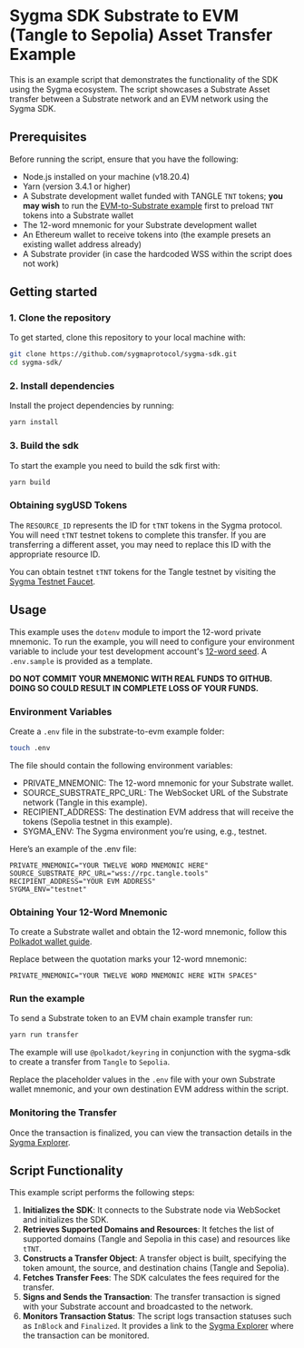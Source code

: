 # Sygma SDK Substrate to EVM (Tangle to Sepolia) Asset Transfer Example

This is an example script that demonstrates the functionality of the SDK using the Sygma ecosystem. The script showcases a Substrate Asset transfer between a Substrate network and an EVM network using the Sygma SDK.

## Prerequisites

Before running the script, ensure that you have the following:

- Node.js installed on your machine (v18.20.4)
- Yarn (version 3.4.1 or higher)
- A Substrate development wallet funded with TANGLE `TNT` tokens; **you may wish** to run the [EVM-to-Substrate example](https://github.com/sygmaprotocol/sygma-sdk/tree/main/examples/evm-to-substrate-fungible-transfer/) first to preload `TNT` tokens into a Substrate wallet
- The 12-word mnemonic for your Substrate development wallet
- An Ethereum wallet to receive tokens into (the example presets an existing wallet address already)
- A Substrate provider (in case the hardcoded WSS within the script does not work)

## Getting started

### 1. Clone the repository

To get started, clone this repository to your local machine with:

```bash
git clone https://github.com/sygmaprotocol/sygma-sdk.git
cd sygma-sdk/
```

### 2. Install dependencies

Install the project dependencies by running:

```bash
yarn install
```

### 3. Build the sdk

To start the example you need to build the sdk first with:

```bash
yarn build
```

### Obtaining sygUSD Tokens

The `RESOURCE_ID` represents the ID for `tTNT` tokens in the Sygma protocol. You will need `tTNT` testnet tokens to complete this transfer. If you are transferring a different asset, you may need to replace this ID with the appropriate resource ID.

You can obtain testnet `tTNT` tokens for the Tangle testnet by visiting the [Sygma Testnet Faucet](https://docs.buildwithsygma.com/resources/environments/testnet/obtain-testnet-tokens/?ref=blog.buildwithsygma.com).

## Usage

This example uses the `dotenv` module to import the 12-word private mnemonic. To run the example, you will need to configure your environment variable to include your test development account's [12-word seed](https://support.polkadot.network/support/solutions/articles/65000169731-polkadot-extension-how-can-i-view-my-mnemonic-phrase-). A `.env.sample` is provided as a template.

**DO NOT COMMIT YOUR MNEMONIC WITH REAL FUNDS TO GITHUB. DOING SO COULD RESULT IN COMPLETE LOSS OF YOUR FUNDS.**

### Environment Variables

Create a `.env` file in the substrate-to-evm example folder:

```bash
touch .env
```

The file should contain the following environment variables:

- PRIVATE_MNEMONIC: The 12-word mnemonic for your Substrate wallet.
- SOURCE_SUBSTRATE_RPC_URL: The WebSocket URL of the Substrate network (Tangle in this example).
- RECIPIENT_ADDRESS: The destination EVM address that will receive the tokens (Sepolia testnet in this example).
- SYGMA_ENV: The Sygma environment you’re using, e.g., testnet.

Here’s an example of the .env file:

```dotenv
PRIVATE_MNEMONIC="YOUR TWELVE WORD MNEMONIC HERE"
SOURCE_SUBSTRATE_RPC_URL="wss://rpc.tangle.tools"
RECIPIENT_ADDRESS="YOUR EVM ADDRESS"
SYGMA_ENV="testnet"
```

### Obtaining Your 12-Word Mnemonic

To create a Substrate wallet and obtain the 12-word mnemonic, follow this [Polkadot wallet guide](https://support.polkadot.network/support/solutions/articles/65000169731-polkadot-extension-how-can-i-view-my-mnemonic-phrase-).

Replace between the quotation marks your 12-word mnemonic:

`PRIVATE_MNEMONIC="YOUR TWELVE WORD MNEMONIC HERE WITH SPACES"`

### Run the example

To send a Substrate token to an EVM chain example transfer run:

```bash
yarn run transfer
```

The example will use `@polkadot/keyring` in conjunction with the sygma-sdk to
create a transfer from `Tangle` to `Sepolia`.

Replace the placeholder values in the `.env` file with your own Substrate wallet mnemonic, and your own destination EVM address within the script.

### Monitoring the Transfer

Once the transaction is finalized, you can view the transaction details in the [Sygma Explorer](https://scan.test.buildwithsygma.com).

## Script Functionality

This example script performs the following steps:

1. **Initializes the SDK**: It connects to the Substrate node via WebSocket and initializes the SDK.
2. **Retrieves Supported Domains and Resources**: It fetches the list of supported domains (Tangle and Sepolia in this case) and resources like `tTNT`.
3. **Constructs a Transfer Object**: A transfer object is built, specifying the token amount, the source, and destination chains (Tangle and Sepolia).
4. **Fetches Transfer Fees**: The SDK calculates the fees required for the transfer.
5. **Signs and Sends the Transaction**: The transfer transaction is signed with your Substrate account and broadcasted to the network.
6. **Monitors Transaction Status**: The script logs transaction statuses such as `InBlock` and `Finalized`. It provides a link to the [Sygma Explorer](https://scan.test.buildwithsygma.com) where the transaction can be monitored.
